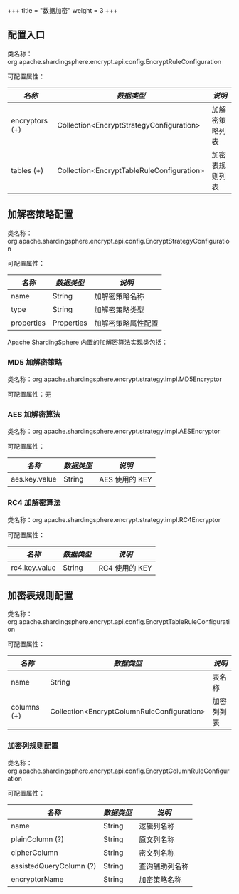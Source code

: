 +++
title = "数据加密"
weight = 3
+++

## 配置入口

类名称：org.apache.shardingsphere.encrypt.api.config.EncryptRuleConfiguration

可配置属性：

| *名称*          | *数据类型*                                   | *说明*       |
| -------------- | ------------------------------------------- | ------------ |
| encryptors (+) | Collection\<EncryptStrategyConfiguration\>  | 加解密策略列表 |
| tables (+)     | Collection\<EncryptTableRuleConfiguration\> | 加密表规则列表 |

## 加解密策略配置

类名称：org.apache.shardingsphere.encrypt.api.config.EncryptStrategyConfiguration

可配置属性：

| *名称*      |*数据类型*   | *说明*           |
| ---------- | ---------- | ---------------- |
| name       | String     | 加解密策略名称     |
| type       | String     | 加解密策略类型     |
| properties | Properties | 加解密策略属性配置 |

Apache ShardingSphere 内置的加解密算法实现类包括：

### MD5 加解密策略

类名称：org.apache.shardingsphere.encrypt.strategy.impl.MD5Encryptor

可配置属性：无

### AES 加解密算法

类名称：org.apache.shardingsphere.encrypt.strategy.impl.AESEncryptor

可配置属性：

| *名称*         | *数据类型* | *说明*        |
| ------------- | --------- | ------------- |
| aes.key.value | String    | AES 使用的 KEY |

### RC4 加解密算法

类名称：org.apache.shardingsphere.encrypt.strategy.impl.RC4Encryptor

可配置属性：

| *名称*         | *数据类型* | *说明*        |
| ------------- | --------- | ------------- |
| rc4.key.value | String    | RC4 使用的 KEY |

## 加密表规则配置

类名称：org.apache.shardingsphere.encrypt.api.config.EncryptTableRuleConfiguration

可配置属性：

| *名称*      | *数据类型*                                    | *说明*     |
| ----------- | -------------------------------------------- | --------- |
| name        | String                                       | 表名称     |
| columns (+) | Collection\<EncryptColumnRuleConfiguration\> | 加密列列表 |

### 加密列规则配置

类名称：org.apache.shardingsphere.encrypt.api.config.EncryptColumnRuleConfiguration

可配置属性：

| *名称*                  | *数据类型* | *说明*        |
| ----------------------- | -------- | ------------- |
| name                    | String   | 逻辑列名称     |
| plainColumn (?)         | String   | 原文列名称     |
| cipherColumn            | String   | 密文列名称     |
| assistedQueryColumn (?) | String   | 查询辅助列名称 |
| encryptorName           | String   | 加密策略名称   |
